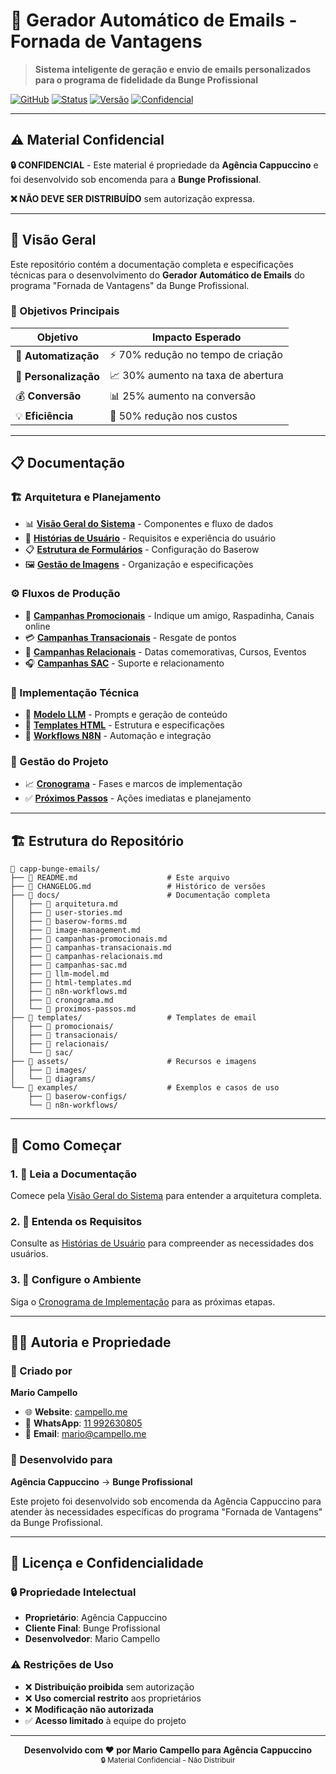 # 📧 Gerador Automático de Emails - Fornada de Vantagens

> **Sistema inteligente de geração e envio de emails personalizados para o programa de fidelidade da Bunge Profissional**

[![GitHub](https://img.shields.io/badge/GitHub-Repository-blue?logo=github)](https://github.com/mcampello/capp-bunge-emails)
[![Status](https://img.shields.io/badge/Status-Em%20Desenvolvimento-yellow)](docs/cronograma.md)
[![Versão](https://img.shields.io/badge/Versão-1.0.0-green)](CHANGELOG.md)
[![Confidencial](https://img.shields.io/badge/Confidencial-Não%20Distribuir-red)](README.md)

---

## ⚠️ Material Confidencial

**🔒 CONFIDENCIAL** - Este material é propriedade da **Agência Cappuccino** e foi desenvolvido sob encomenda para a **Bunge Profissional**. 

**❌ NÃO DEVE SER DISTRIBUÍDO** sem autorização expressa.

---

## 🎯 Visão Geral

Este repositório contém a documentação completa e especificações técnicas para o desenvolvimento do **Gerador Automático de Emails** do programa "Fornada de Vantagens" da Bunge Profissional.

### 🚀 Objetivos Principais

| Objetivo | Impacto Esperado |
|----------|------------------|
| 🤖 **Automatização** | ⚡ 70% redução no tempo de criação |
| 🎯 **Personalização** | 📈 30% aumento na taxa de abertura |
| 💰 **Conversão** | 📊 25% aumento na conversão |
| 💡 **Eficiência** | 💸 50% redução nos custos |

---

## 📋 Documentação

### 🏗️ Arquitetura e Planejamento
- 📊 **[Visão Geral do Sistema](docs/arquitetura.md)** - Componentes e fluxo de dados
- 👥 **[Histórias de Usuário](docs/user-stories.md)** - Requisitos e experiência do usuário
- 📋 **[Estrutura de Formulários](docs/baserow-forms.md)** - Configuração do Baserow
- 🖼️ **[Gestão de Imagens](docs/image-management.md)** - Organização e especificações

### ⚙️ Fluxos de Produção
- 🎁 **[Campanhas Promocionais](docs/campanhas-promocionais.md)** - Indique um amigo, Raspadinha, Canais online
- 💳 **[Campanhas Transacionais](docs/campanhas-transacionais.md)** - Resgate de pontos
- 🎉 **[Campanhas Relacionais](docs/campanhas-relacionais.md)** - Datas comemorativas, Cursos, Eventos
- 🎧 **[Campanhas SAC](docs/campanhas-sac.md)** - Suporte e relacionamento

### 🤖 Implementação Técnica
- 🔧 **[Modelo LLM](docs/llm-model.md)** - Prompts e geração de conteúdo
- 📧 **[Templates HTML](docs/html-templates.md)** - Estrutura e especificações
- 🔄 **[Workflows N8N](docs/n8n-workflows.md)** - Automação e integração

### 📅 Gestão do Projeto
- 📈 **[Cronograma](docs/cronograma.md)** - Fases e marcos de implementação
- ✅ **[Próximos Passos](docs/proximos-passos.md)** - Ações imediatas e planejamento

---

## 🏗️ Estrutura do Repositório

```
📂 capp-bunge-emails/
├── 📄 README.md                    # Este arquivo
├── 📄 CHANGELOG.md                 # Histórico de versões
├── 📂 docs/                        # Documentação completa
│   ├── 📄 arquitetura.md
│   ├── 📄 user-stories.md
│   ├── 📄 baserow-forms.md
│   ├── 📄 image-management.md
│   ├── 📄 campanhas-promocionais.md
│   ├── 📄 campanhas-transacionais.md
│   ├── 📄 campanhas-relacionais.md
│   ├── 📄 campanhas-sac.md
│   ├── 📄 llm-model.md
│   ├── 📄 html-templates.md
│   ├── 📄 n8n-workflows.md
│   ├── 📄 cronograma.md
│   └── 📄 proximos-passos.md
├── 📂 templates/                   # Templates de email
│   ├── 📂 promocionais/
│   ├── 📂 transacionais/
│   ├── 📂 relacionais/
│   └── 📂 sac/
├── 📂 assets/                      # Recursos e imagens
│   ├── 📂 images/
│   └── 📂 diagrams/
└── 📂 examples/                    # Exemplos e casos de uso
    ├── 📂 baserow-configs/
    └── 📂 n8n-workflows/
```

---

## 🚀 Como Começar

### 1. 📖 Leia a Documentação
Comece pela [Visão Geral do Sistema](docs/arquitetura.md) para entender a arquitetura completa.

### 2. 👥 Entenda os Requisitos
Consulte as [Histórias de Usuário](docs/user-stories.md) para compreender as necessidades dos usuários.

### 3. 🔧 Configure o Ambiente
Siga o [Cronograma de Implementação](docs/cronograma.md) para as próximas etapas.

---

## 👨‍💻 Autoria e Propriedade

### 🎨 Criado por
**Mario Campello**
- 🌐 **Website**: [campello.me](https://campello.me)
- 📱 **WhatsApp**: [11 992630805](https://wa.me/5511992630805)
- 📧 **Email**: [mario@campello.me](mailto:mario@campello.me)

### 🏢 Desenvolvido para
**Agência Cappuccino** → **Bunge Profissional**

Este projeto foi desenvolvido sob encomenda da Agência Cappuccino para atender às necessidades específicas do programa "Fornada de Vantagens" da Bunge Profissional.

---

## 📄 Licença e Confidencialidade

### 🔒 Propriedade Intelectual
- **Proprietário**: Agência Cappuccino
- **Cliente Final**: Bunge Profissional  
- **Desenvolvedor**: Mario Campello

### ⚠️ Restrições de Uso
- ❌ **Distribuição proibida** sem autorização
- ❌ **Uso comercial restrito** aos proprietários
- ❌ **Modificação não autorizada**
- ✅ **Acesso limitado** à equipe do projeto

---

<div align="center">
  <strong>Desenvolvido com ❤️ por Mario Campello para Agência Cappuccino</strong><br/>
  <small>🔒 Material Confidencial - Não Distribuir</small>
</div> 